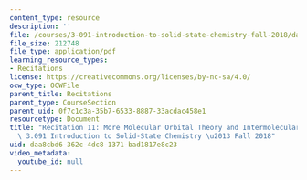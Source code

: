 ```yaml
---
content_type: resource
description: ''
file: /courses/3-091-introduction-to-solid-state-chemistry-fall-2018/daa8cbd6362c4dc81371bad1817e8c23_MIT3_091F18_REC11.pdf
file_size: 212748
file_type: application/pdf
learning_resource_types:
- Recitations
license: https://creativecommons.org/licenses/by-nc-sa/4.0/
ocw_type: OCWFile
parent_title: Recitations
parent_type: CourseSection
parent_uid: 0f7c1c3a-35b7-6533-8887-33acdac458e1
resourcetype: Document
title: "Recitation 11: More Molecular Orbital Theory and Intermolecular Forces \u2013\
  \ 3.091 Introduction to Solid-State Chemistry \u2013 Fall 2018"
uid: daa8cbd6-362c-4dc8-1371-bad1817e8c23
video_metadata:
  youtube_id: null
---
```


